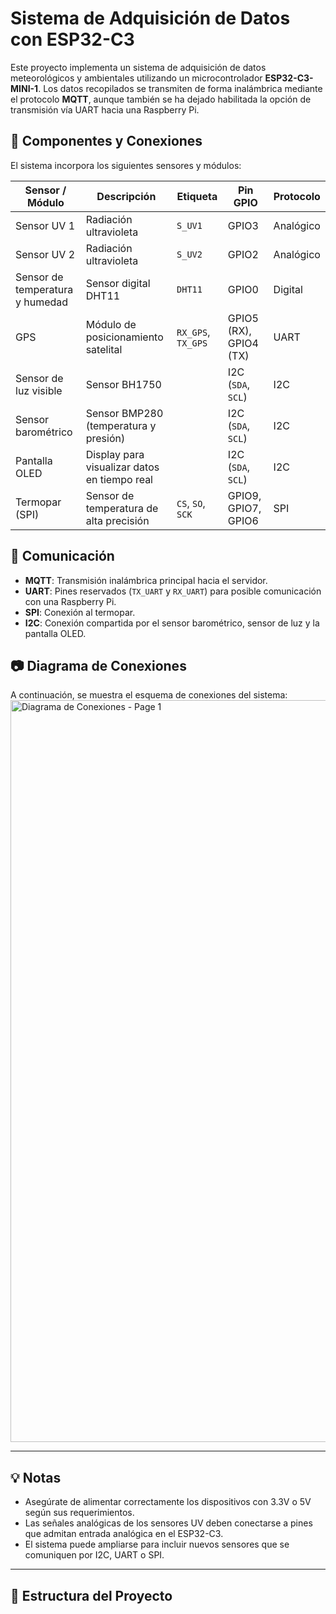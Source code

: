 # Sistema de Adquisición de Datos con ESP32-C3

Este proyecto implementa un sistema de adquisición de datos meteorológicos y ambientales utilizando un microcontrolador **ESP32-C3-MINI-1**. Los datos recopilados se transmiten de forma inalámbrica mediante el protocolo **MQTT**, aunque también se ha dejado habilitada la opción de transmisión vía UART hacia una Raspberry Pi.

## 🧩 Componentes y Conexiones

El sistema incorpora los siguientes sensores y módulos:

| Sensor / Módulo                    | Descripción                                  | Etiqueta     | Pin GPIO       | Protocolo    |
|----------------------------------|----------------------------------------------|--------------|----------------|--------------|
| Sensor UV 1                      | Radiación ultravioleta                       | `S_UV1`      | GPIO3          | Analógico    |
| Sensor UV 2                      | Radiación ultravioleta                       | `S_UV2`      | GPIO2          | Analógico    |
| Sensor de temperatura y humedad | Sensor digital DHT11                         | `DHT11`      | GPIO0          | Digital      |
| GPS                              | Módulo de posicionamiento satelital          | `RX_GPS`, `TX_GPS` | GPIO5 (RX), GPIO4 (TX) | UART         |
| Sensor de luz visible           | Sensor BH1750                                |              | I2C (`SDA`, `SCL`) | I2C      |
| Sensor barométrico              | Sensor BMP280 (temperatura y presión)        |              | I2C (`SDA`, `SCL`) | I2C      |
| Pantalla OLED                   | Display para visualizar datos en tiempo real |              | I2C (`SDA`, `SCL`) | I2C      |
| Termopar (SPI)                  | Sensor de temperatura de alta precisión      | `CS`, `SO`, `SCK` | GPIO9, GPIO7, GPIO6 | SPI        |

## 🔧 Comunicación

- **MQTT**: Transmisión inalámbrica principal hacia el servidor.
- **UART**: Pines reservados (`TX_UART` y `RX_UART`) para posible comunicación con una Raspberry Pi.
- **SPI**: Conexión al termopar.
- **I2C**: Conexión compartida por el sensor barométrico, sensor de luz y la pantalla OLED.

## 📷 Diagrama de Conexiones

A continuación, se muestra el esquema de conexiones del sistema:
<img width="2228" height="1187" alt="Diagrama de Conexiones - Page 1" src="https://github.com/user-attachments/assets/738e1e31-0bef-4e46-bff1-269d3971b28c" />


---

## 💡 Notas

- Asegúrate de alimentar correctamente los dispositivos con 3.3V o 5V según sus requerimientos.
- Las señales analógicas de los sensores UV deben conectarse a pines que admitan entrada analógica en el ESP32-C3.
- El sistema puede ampliarse para incluir nuevos sensores que se comuniquen por I2C, UART o SPI.

---

## 📁 Estructura del Proyecto



